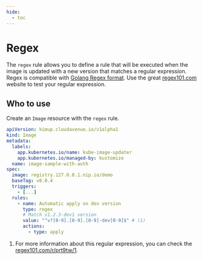 ```yaml
---
hide:
  - toc
---
```


# Regex

The `regex` rule allows you to define a rule that will be executed when the image is updated with a new version that matches a regular expression.
Regex is compatible with [Golang Regex format](https://pkg.go.dev/regexp/syntax). Use the great [regex101.com](https://regex101.com/) website to test your regular expression.

## Who to use

Create an `Image` resource with the `regex` rule.

```yaml hl_lines="14-18"
apiVersion: kimup.cloudavenue.io/v1alpha1
kind: Image
metadata:
  labels:
    app.kubernetes.io/name: kube-image-updater
    app.kubernetes.io/managed-by: kustomize
  name: image-sample-with-auth
spec:
  image: registry.127.0.0.1.nip.io/demo
  baseTag: v0.0.4
  triggers:
    - [...]
  rules:
    - name: Automatic apply on dev version
      type: regex
      # Match v1.2.3-dev1 version
      value: "^v?[0-9].[0-9].[0-9]-dev[0-9]$" # (1)
      actions:
        - type: apply
```

1. For more information about this regular expression, you can check the [regex101.com/r/prt9tw/1](https://regex101.com/r/prt9tw/1).
